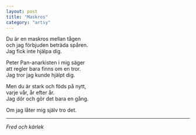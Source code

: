 ```yaml
---
layout: post
title: "Maskros"
category: "artsy"
---
```

Du är en maskros mellan tågen<br />
och jag förbjuden beträda spåren.<br />
Jag fick inte hjälpa dig.

Peter Pan-anarkisten i mig säger<br />
att regler bara finns om en tror.<br />
Jag tror jag kunde hjälpt dig.

Men du är stark och föds på nytt,<br />
varje vår, år efter år.<br />
Jag dör och gör det bara en gång.

Om jag låter mig själv tro det.

<hr />

_Fred och kärlek_
